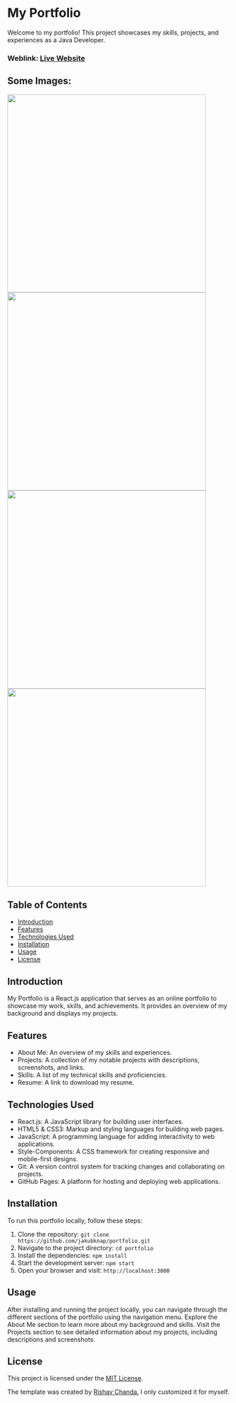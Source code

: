 # My Portfolio

Welcome to my portfolio! This project showcases my skills, projects, and experiences as a Java Developer.

### Weblink: [Live Website](https://jakubknap.github.io)

## Some Images:

<img width="450px;" src="https://github.com/jakubknap/portfolio/assets/93727414/aae7f7a1-0d33-4945-b049-67bc41f25267"/>
<img width="450px;" src="https://github.com/jakubknap/portfolio/assets/93727414/1d412176-a5c0-4c25-8115-e7683b570982"/>
<img width="450px;" src="https://github.com/jakubknap/portfolio/assets/93727414/173080a1-286f-4749-8519-bad1eaa75e81"/>
<img width="450px;" src="https://github.com/jakubknap/portfolio/assets/93727414/6d67a542-50c2-4753-9921-18162cebce2c"/>

## Table of Contents

- [Introduction](#introduction)
- [Features](#features)
- [Technologies Used](#technologies-used)
- [Installation](#installation)
- [Usage](#usage)
- [License](#license)

## Introduction

My Portfolio is a React.js application that serves as an online portfolio to showcase my work, skills, and achievements. It provides an overview of my background and displays my projects.

## Features

- About Me: An overview of my skills and experiences.
- Projects: A collection of my notable projects with descriptions, screenshots, and links.
- Skills: A list of my technical skills and proficiencies.
- Resume: A link to download my resume.

## Technologies Used

- React.js: A JavaScript library for building user interfaces.
- HTML5 & CSS3: Markup and styling languages for building web pages.
- JavaScript: A programming language for adding interactivity to web applications.
- Style-Components: A CSS framework for creating responsive and mobile-first designs.
- Git: A version control system for tracking changes and collaborating on projects.
- GitHub Pages: A platform for hosting and deploying web applications.

## Installation

To run this portfolio locally, follow these steps:

1. Clone the repository: `git clone https://github.com/jakubknap/portfolio.git`
2. Navigate to the project directory: `cd portfolio`
3. Install the dependencies: `npm install`
4. Start the development server: `npm start`
5. Open your browser and visit: `http://localhost:3000`

## Usage

After installing and running the project locally, you can navigate through the different sections of the portfolio using the navigation menu. Explore the About Me section to learn more about my background and skills. Visit the Projects section to see detailed information about my projects, including descriptions and screenshots.

## License

This project is licensed under the [MIT License](LICENSE).

The template was created by [Rishav Chanda.](https://github.com/rishavchanda) I only customized it for myself.
